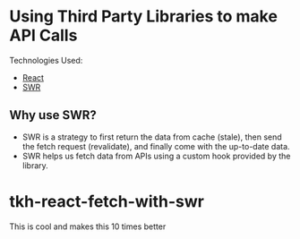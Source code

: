 # Using Third Party Libraries to make API Calls

Technologies Used:
- [React](https://react.dev)
- [SWR](https://swr.vercel.app)

## Why use SWR?
- SWR is a strategy to first return the data from cache (stale), then send the fetch request (revalidate), and finally come with the up-to-date data.
- SWR helps us fetch data from APIs using a custom hook provided by the library.
# tkh-react-fetch-with-swr

This is cool and makes this 10 times better

